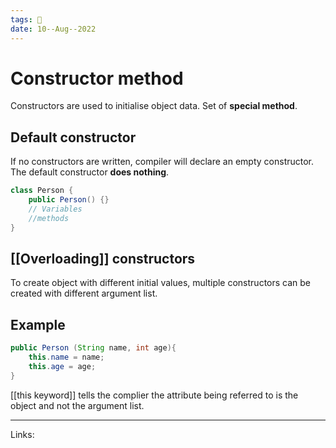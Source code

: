 ```yaml
---
tags: 🌱
date: 10--Aug--2022
---
```


# Constructor method

Constructors are used to initialise object data. Set of **special method**.

## Default constructor

If no constructors are written, compiler will declare an empty constructor. The default constructor **does nothing**.

```java
class Person {
    public Person() {}
    // Variables
    //methods
}
```

## [[Overloading]] constructors

To create object with different initial values, multiple constructors can be created with different argument list.

## Example

```java
public Person (String name, int age){
    this.name = name;
    this.age = age;
}
```

[[this keyword]] tells the complier the attribute being referred to is the object and not the argument list.

---
Links: 